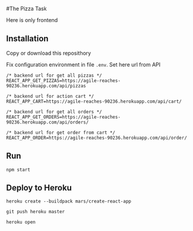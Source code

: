 #The Pizza Task

Here is only frontend

## Installation

Copy or download this reposithory
 
Fix configuration environment in file `.env`. 
Set here url from API 
    
    /* backend url for get all pizzas */
    REACT_APP_GET_PIZZAS=https://agile-reaches-90236.herokuapp.com/api/pizzas
    
    /* backend url for action cart */
    REACT_APP_CART=https://agile-reaches-90236.herokuapp.com/api/cart/
    
    /* backend url for get all orders */
    REACT_APP_GET_ORDERS=https://agile-reaches-90236.herokuapp.com/api/orders/
    
    /* backend url for get order from cart */
    REACT_APP_ORDER=https://agile-reaches-90236.herokuapp.com/api/order/

## Run    

    npm start

## Deploy to Heroku

    heroku create --buildpack mars/create-react-app

    git push heroku master

    heroku open

